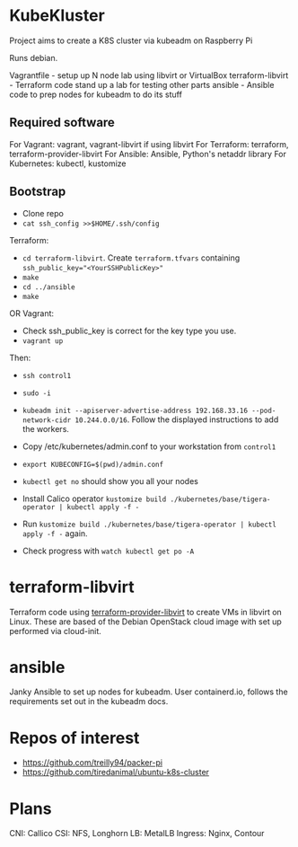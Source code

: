# KubeKluster

Project aims to create a K8S cluster via kubeadm on Raspberry Pi

Runs debian.

Vagrantfile - setup up N node lab using libvirt or VirtualBox
terraform-libvirt - Terraform code stand up a lab for testing other parts
ansible - Ansible code to prep nodes for kubeadm to do its stuff

## Required software

For Vagrant: vagrant, vagrant-libvirt if using libvirt
For Terraform: terraform, terraform-provider-libvirt
For Ansible: Ansible, Python's netaddr library
For Kubernetes: kubectl, kustomize

## Bootstrap

* Clone repo
* `cat ssh_config >>$HOME/.ssh/config` 

Terraform:
* `cd terraform-libvirt`. Create `terraform.tfvars` containing `ssh_public_key="<YourSSHPublicKey>"`
* `make`
* `cd ../ansible`
* `make`

OR Vagrant:
* Check ssh_public_key is correct for the key type you use.
* `vagrant up`

Then:
* `ssh control1`
* `sudo -i`
* `kubeadm init --apiserver-advertise-address 192.168.33.16 --pod-network-cidr 10.244.0.0/16`. Follow the displayed instructions to add the workers.
* Copy /etc/kubernetes/admin.conf to your workstation from `control1`

* `export KUBECONFIG=$(pwd)/admin.conf`
* `kubectl get no`  should show you all your nodes
* Install Calico operator `kustomize build ./kubernetes/base/tigera-operator | kubectl apply -f -`
* Run `kustomize build ./kubernetes/base/tigera-operator | kubectl apply -f -` again.
* Check progress with `watch kubectl get po -A`


# terraform-libvirt

Terraform code using [terraform-provider-libvirt](https://github.com/dmacvicar/terraform-provider-libvirt)
to create VMs in libvirt on Linux. These are based of the Debian OpenStack cloud image with set up
performed via cloud-init.

# ansible

Janky Ansible to set up nodes for kubeadm. User containerd.io, follows the requirements set out in the kubeadm docs.

# Repos of interest

* https://github.com/treilly94/packer-pi
* https://github.com/tiredanimal/ubuntu-k8s-cluster

# Plans

CNI: Callico
CSI: NFS, Longhorn
LB: MetalLB
Ingress: Nginx, Contour
